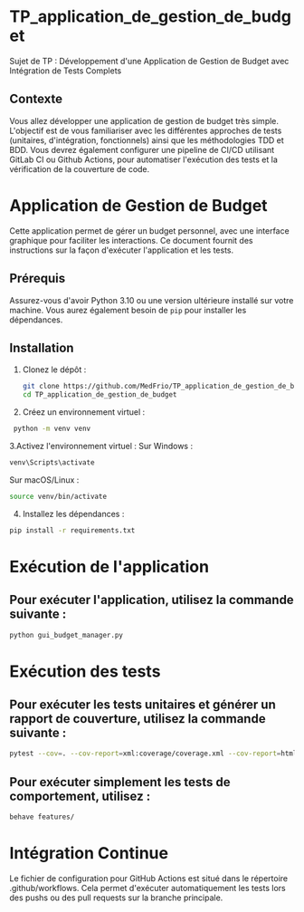 # TP_application_de_gestion_de_budget
Sujet de TP : Développement d'une Application de Gestion de  Budget avec Intégration de Tests Complets


## Contexte
Vous allez développer une application de gestion de budget très simple. L'objectif est de vous familiariser avec les différentes approches de tests (unitaires, d'intégration, fonctionnels) ainsi que les méthodologies TDD et BDD. Vous devrez également configurer une pipeline de CI/CD utilisant GitLab CI ou Github Actions,  pour automatiser l'exécution des tests et la vérification de la couverture de code.


# Application de Gestion de Budget

Cette application permet de gérer un budget personnel, avec une interface graphique pour faciliter les interactions. Ce document fournit des instructions sur la façon d'exécuter l'application et les tests.

## Prérequis

Assurez-vous d'avoir Python 3.10 ou une version ultérieure installé sur votre machine. Vous aurez également besoin de `pip` pour installer les dépendances.

## Installation

1. Clonez le dépôt :
   ```bash
   git clone https://github.com/MedFrio/TP_application_de_gestion_de_budget.git
   cd TP_application_de_gestion_de_budget
   ```

2. Créez un environnement virtuel :
  ```bash
   python -m venv venv
   ```
3.Activez l'environnement virtuel :
Sur Windows :
  ```bash
  venv\Scripts\activate
   ```
Sur macOS/Linux :
  ```bash
  source venv/bin/activate
```
4. Installez les dépendances :

  ```bash
  pip install -r requirements.txt
```

# Exécution de l'application
## Pour exécuter l'application, utilisez la commande suivante :

  ```bash
  python gui_budget_manager.py
```
# Exécution des tests
## Pour exécuter les tests unitaires et générer un rapport de couverture, utilisez la commande suivante :
  ```bash
  pytest --cov=. --cov-report=xml:coverage/coverage.xml --cov-report=html:coverage/htmlcov tests
```
## Pour exécuter simplement les tests de comportement, utilisez :
  ```bash
  behave features/
```

# Intégration Continue
Le fichier de configuration pour GitHub Actions est situé dans le répertoire .github/workflows. Cela permet d'exécuter automatiquement les tests lors des pushs ou des pull requests sur la branche principale.
